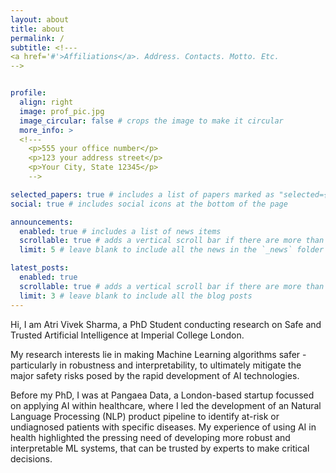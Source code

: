 ```yaml
---
layout: about
title: about
permalink: /
subtitle: <!---
<a href='#'>Affiliations</a>. Address. Contacts. Motto. Etc.
-->


profile:
  align: right
  image: prof_pic.jpg
  image_circular: false # crops the image to make it circular
  more_info: >
  <!---
    <p>555 your office number</p>
    <p>123 your address street</p>
    <p>Your City, State 12345</p>
    -->

selected_papers: true # includes a list of papers marked as "selected={true}"
social: true # includes social icons at the bottom of the page

announcements:
  enabled: true # includes a list of news items
  scrollable: true # adds a vertical scroll bar if there are more than 3 news items
  limit: 5 # leave blank to include all the news in the `_news` folder

latest_posts:
  enabled: true
  scrollable: true # adds a vertical scroll bar if there are more than 3 new posts items
  limit: 3 # leave blank to include all the blog posts
---
```


Hi, I am Atri Vivek Sharma, a PhD Student conducting research on Safe and Trusted Artificial Intelligence at Imperial College London.

My research interests lie in making Machine Learning algorithms safer - particularly in robustness and interpretability, to ultimately mitigate the major safety risks posed by the rapid development of AI technologies. 

Before my PhD, I was at Pangaea Data, a London-based startup focussed on applying AI within healthcare, where I led the development of an Natural Language Processing (NLP) product pipeline to identify at-risk or undiagnosed patients with specific diseases. My experience of using AI in health highlighted the pressing need of developing more robust and interpretable ML systems, that can be trusted by experts to make critical decisions.
